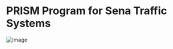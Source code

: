 # PRISM Program for Sena Traffic Systems



![image](https://github.com/user-attachments/assets/25d2906f-9d5b-47f2-990e-f0be843c1146)
